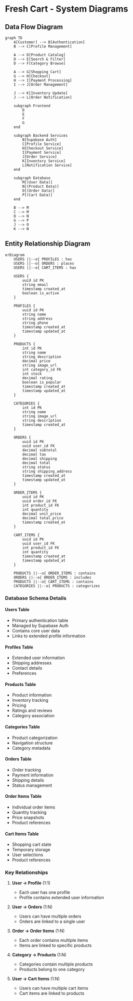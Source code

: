 # Fresh Cart - System Diagrams

## Data Flow Diagram

```mermaid
graph TD
    A[Customer] --> B[Authentication]
    B --> C[Profile Management]
    
    A --> D[Product Catalog]
    D --> E[Search & Filter]
    D --> F[Category Browse]
    
    A --> G[Shopping Cart]
    G --> H[Checkout]
    H --> I[Payment Processing]
    I --> J[Order Management]
    
    J --> K[Inventory Update]
    J --> L[Order Notification]
    
    subgraph Frontend
        D
        E
        F
        G
    end
    
    subgraph Backend Services
        B[Supabase Auth]
        C[Profile Service]
        H[Checkout Service]
        I[Payment Service]
        J[Order Service]
        K[Inventory Service]
        L[Notification Service]
    end
    
    subgraph Database
        M[(User Data)]
        N[(Product Data)]
        O[(Order Data)]
        P[(Cart Data)]
    end
    
    B --> M
    C --> M
    D --> N
    G --> P
    J --> O
    K --> N
```

## Entity Relationship Diagram

```mermaid
erDiagram
    USERS ||--o{ PROFILES : has
    USERS ||--o{ ORDERS : places
    USERS ||--o{ CART_ITEMS : has
    
    USERS {
        uuid id PK
        string email
        timestamp created_at
        boolean is_active
    }
    
    PROFILES {
        uuid id PK
        string name
        string address
        string phone
        timestamp created_at
        timestamp updated_at
    }
    
    PRODUCTS {
        int id PK
        string name
        string description
        decimal price
        string image_url
        int category_id FK
        int stock
        decimal rating
        boolean is_popular
        timestamp created_at
        timestamp updated_at
    }
    
    CATEGORIES {
        int id PK
        string name
        string image_url
        string description
        timestamp created_at
    }
    
    ORDERS {
        uuid id PK
        uuid user_id FK
        decimal subtotal
        decimal tax
        decimal shipping
        decimal total
        string status
        string shipping_address
        timestamp created_at
        timestamp updated_at
    }
    
    ORDER_ITEMS {
        uuid id PK
        uuid order_id FK
        int product_id FK
        int quantity
        decimal unit_price
        decimal total_price
        timestamp created_at
    }
    
    CART_ITEMS {
        uuid id PK
        uuid user_id FK
        int product_id FK
        int quantity
        timestamp created_at
        timestamp updated_at
    }
    
    PRODUCTS ||--o{ ORDER_ITEMS : contains
    ORDERS ||--o{ ORDER_ITEMS : includes
    PRODUCTS ||--o{ CART_ITEMS : contains
    CATEGORIES ||--o{ PRODUCTS : categorizes
```

### Database Schema Details

#### Users Table
- Primary authentication table
- Managed by Supabase Auth
- Contains core user data
- Links to extended profile information

#### Profiles Table
- Extended user information
- Shipping addresses
- Contact details
- Preferences

#### Products Table
- Product information
- Inventory tracking
- Pricing
- Ratings and reviews
- Category association

#### Categories Table
- Product categorization
- Navigation structure
- Category metadata

#### Orders Table
- Order tracking
- Payment information
- Shipping details
- Status management

#### Order Items Table
- Individual order items
- Quantity tracking
- Price snapshots
- Product references

#### Cart Items Table
- Shopping cart state
- Temporary storage
- User selections
- Product references

### Key Relationships

1. **User → Profile** (1:1)
   - Each user has one profile
   - Profile contains extended user information

2. **User → Orders** (1:N)
   - Users can have multiple orders
   - Orders are linked to a single user

3. **Order → Order Items** (1:N)
   - Each order contains multiple items
   - Items are linked to specific products

4. **Category → Products** (1:N)
   - Categories contain multiple products
   - Products belong to one category

5. **User → Cart Items** (1:N)
   - Users can have multiple cart items
   - Cart items are linked to products